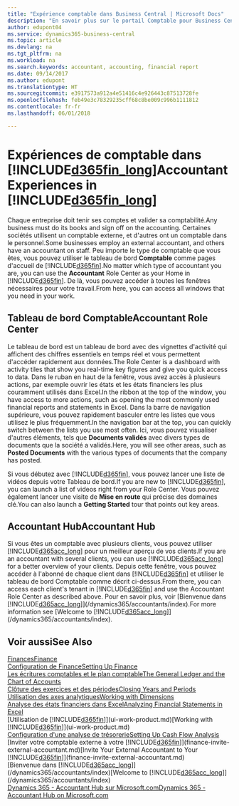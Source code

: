 ```yaml
---
title: "Expérience comptable dans Business Central | Microsoft Docs"
description: "En savoir plus sur le portail Comptable pour Business Central et le tableau de bord Comptable qui prend en charge les comptables internes et externes de la société du client."
author: edupont04
ms.service: dynamics365-business-central
ms.topic: article
ms.devlang: na
ms.tgt_pltfrm: na
ms.workload: na
ms.search.keywords: accountant, accounting, financial report
ms.date: 09/14/2017
ms.author: edupont
ms.translationtype: HT
ms.sourcegitcommit: e3917573a912a4e51416c4e926443c87513728fe
ms.openlocfilehash: feb49e3c78329235cff68c8be009c996b1111812
ms.contentlocale: fr-fr
ms.lasthandoff: 06/01/2018

---
```

# <a name="accountant-experiences-in-included365finlongincludesd365finlongmdmd"></a><span data-ttu-id="7b4c3-103">Expériences de comptable dans [!INCLUDE[d365fin_long](includes/d365fin_long_md.md)]</span><span class="sxs-lookup"><span data-stu-id="7b4c3-103">Accountant Experiences in [!INCLUDE[d365fin_long](includes/d365fin_long_md.md)]</span></span>
<span data-ttu-id="7b4c3-104">Chaque entreprise doit tenir ses comptes et valider sa comptabilité.</span><span class="sxs-lookup"><span data-stu-id="7b4c3-104">Any business must do its books and sign off on the accounting.</span></span> <span data-ttu-id="7b4c3-105">Certaines sociétés utilisent un comptable externe, et d'autres ont un comptable dans le personnel.</span><span class="sxs-lookup"><span data-stu-id="7b4c3-105">Some businesses employ an external accountant, and others have an accountant on staff.</span></span> <span data-ttu-id="7b4c3-106">Peu importe le type de comptable que vous êtes, vous pouvez utiliser le tableau de bord **Comptable** comme pages d'accueil de [!INCLUDE[d365fin](includes/d365fin_md.md)].</span><span class="sxs-lookup"><span data-stu-id="7b4c3-106">No matter which type of accountant you are, you can use the **Accountant** Role Center as your Home in [!INCLUDE[d365fin](includes/d365fin_md.md)].</span></span> <span data-ttu-id="7b4c3-107">De là, vous pouvez accéder à toutes les fenêtres nécessaires pour votre travail.</span><span class="sxs-lookup"><span data-stu-id="7b4c3-107">From here, you can access all windows that you need in your work.</span></span>  

## <a name="accountant-role-center"></a><span data-ttu-id="7b4c3-108">Tableau de bord Comptable</span><span class="sxs-lookup"><span data-stu-id="7b4c3-108">Accountant Role Center</span></span>
<span data-ttu-id="7b4c3-109">Le tableau de bord est un tableau de bord avec des vignettes d'activité qui affichent des chiffres essentiels en temps réel et vous permettent d'accéder rapidement aux données.</span><span class="sxs-lookup"><span data-stu-id="7b4c3-109">The Role Center is a dashboard with activity tiles that show you real-time key figures and give you quick access to data.</span></span> <span data-ttu-id="7b4c3-110">Dans le ruban en haut de la fenêtre, vous avez accès à plusieurs actions, par exemple ouvrir les états et les états financiers les plus couramment utilisés dans Excel.</span><span class="sxs-lookup"><span data-stu-id="7b4c3-110">In the ribbon at the top of the window, you have access to more actions, such as opening the most commonly used financial reports and statements in Excel.</span></span> <span data-ttu-id="7b4c3-111">Dans la barre de navigation supérieure, vous pouvez rapidement basculer entre les listes que vous utilisez le plus fréquemment.</span><span class="sxs-lookup"><span data-stu-id="7b4c3-111">In the navigation bar at the top, you can quickly switch between the lists you use most often.</span></span> <span data-ttu-id="7b4c3-112">Ici, vous pouvez visualiser d'autres éléments, tels que **Documents validés** avec divers types de documents que la société a validés.</span><span class="sxs-lookup"><span data-stu-id="7b4c3-112">Here, you will see other areas, such as **Posted Documents** with the various types of documents that the company has posted.</span></span>  

<span data-ttu-id="7b4c3-113">Si vous débutez avec [!INCLUDE[d365fin](includes/d365fin_md.md)], vous pouvez lancer une liste de vidéos depuis votre Tableau de bord.</span><span class="sxs-lookup"><span data-stu-id="7b4c3-113">If you are new to [!INCLUDE[d365fin](includes/d365fin_md.md)], you can launch a list of videos right from your Role Center.</span></span> <span data-ttu-id="7b4c3-114">Vous pouvez également lancer une visite de **Mise en route** qui précise des domaines clé.</span><span class="sxs-lookup"><span data-stu-id="7b4c3-114">You can also launch a **Getting Started** tour that points out key areas.</span></span>  

## <a name="accountant-hub"></a><span data-ttu-id="7b4c3-115">Accountant Hub</span><span class="sxs-lookup"><span data-stu-id="7b4c3-115">Accountant Hub</span></span>
<span data-ttu-id="7b4c3-116">Si vous êtes un comptable avec plusieurs clients, vous pouvez utiliser [!INCLUDE[d365acc_long](includes/d365acc_long_md.md)] pour un meilleur aperçu de vos clients.</span><span class="sxs-lookup"><span data-stu-id="7b4c3-116">If you are an accountant with several clients, you can use [!INCLUDE[d365acc_long](includes/d365acc_long_md.md)] for a better overview of your clients.</span></span> <span data-ttu-id="7b4c3-117">Depuis cette fenêtre, vous pouvez accéder à l'abonné de chaque client dans [!INCLUDE[d365fin](includes/d365fin_md.md)] et utiliser le tableau de bord Comptable comme décrit ci-dessus.</span><span class="sxs-lookup"><span data-stu-id="7b4c3-117">From there, you can access each client's tenant in [!INCLUDE[d365fin](includes/d365fin_md.md)] and use the Accountant Role Center as described above.</span></span> <span data-ttu-id="7b4c3-118">Pour en savoir plus, voir [Bienvenue dans [!INCLUDE[d365acc_long](includes/d365acc_long_md.md)]](/dynamics365/accountants/index).</span><span class="sxs-lookup"><span data-stu-id="7b4c3-118">For more information see [Welcome to [!INCLUDE[d365acc_long](includes/d365acc_long_md.md)]](/dynamics365/accountants/index).</span></span>  

## <a name="see-also"></a><span data-ttu-id="7b4c3-119">Voir aussi</span><span class="sxs-lookup"><span data-stu-id="7b4c3-119">See Also</span></span>
[<span data-ttu-id="7b4c3-120">Finances</span><span class="sxs-lookup"><span data-stu-id="7b4c3-120">Finance</span></span>](finance.md)  
[<span data-ttu-id="7b4c3-121">Configuration de Finance</span><span class="sxs-lookup"><span data-stu-id="7b4c3-121">Setting Up Finance</span></span>](finance-setup-finance.md)  
[<span data-ttu-id="7b4c3-122">Les écritures comptables et le plan comptable</span><span class="sxs-lookup"><span data-stu-id="7b4c3-122">The General Ledger and the Chart of Accounts</span></span>](finance-general-ledger.md)  
[<span data-ttu-id="7b4c3-123">Clôture des exercices et des périodes</span><span class="sxs-lookup"><span data-stu-id="7b4c3-123">Closing Years and Periods</span></span>](year-close-years-periods.md)  
[<span data-ttu-id="7b4c3-124">Utilisation des axes analytiques</span><span class="sxs-lookup"><span data-stu-id="7b4c3-124">Working with Dimensions</span></span>](finance-dimensions.md)  
[<span data-ttu-id="7b4c3-125">Analyse des états financiers dans Excel</span><span class="sxs-lookup"><span data-stu-id="7b4c3-125">Analyzing Financial Statements in Excel</span></span>](finance-analyze-excel.md)  
<span data-ttu-id="7b4c3-126">[Utilisation de [!INCLUDE[d365fin](includes/d365fin_md.md)]](ui-work-product.md)</span><span class="sxs-lookup"><span data-stu-id="7b4c3-126">[Working with [!INCLUDE[d365fin](includes/d365fin_md.md)]](ui-work-product.md)</span></span>  
[<span data-ttu-id="7b4c3-127">Configuration d'une analyse de trésorerie</span><span class="sxs-lookup"><span data-stu-id="7b4c3-127">Setting Up Cash Flow Analysis</span></span>](finance-setup-cash-flow-analyses.md)  
<span data-ttu-id="7b4c3-128">[Inviter votre comptable externe à votre [!INCLUDE[d365fin](includes/d365fin_md.md)]](finance-invite-external-accountant.md)</span><span class="sxs-lookup"><span data-stu-id="7b4c3-128">[Invite Your External Accountant to Your [!INCLUDE[d365fin](includes/d365fin_md.md)]](finance-invite-external-accountant.md)</span></span>  
<span data-ttu-id="7b4c3-129">[Bienvenue dans [!INCLUDE[d365acc_long](includes/d365acc_long_md.md)]](/dynamics365/accountants/index)</span><span class="sxs-lookup"><span data-stu-id="7b4c3-129">[Welcome to [!INCLUDE[d365acc_long](includes/d365acc_long_md.md)]](/dynamics365/accountants/index)</span></span>  
[<span data-ttu-id="7b4c3-130">Dynamics 365 - Accountant Hub sur Microsoft.com</span><span class="sxs-lookup"><span data-stu-id="7b4c3-130">Dynamics 365 - Accountant Hub on Microsoft.com</span></span>](https://www.microsoft.com/en-us/dynamics365/financial-insights-for-accountants)  


